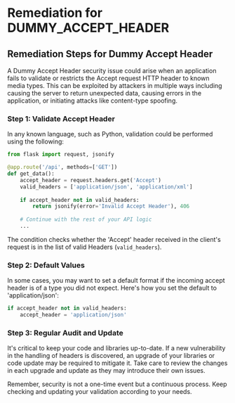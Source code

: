 # Remediation for DUMMY_ACCEPT_HEADER

## Remediation Steps for Dummy Accept Header
A Dummy Accept Header security issue could arise when an application fails to validate or restricts the Accept request HTTP header to known media types. This can be exploited by attackers in multiple ways including causing the server to return unexpected data, causing errors in the application, or initiating attacks like content-type spoofing. 

### Step 1: Validate Accept Header
In any known language, such as Python, validation could be performed using the following:

```python
from flask import request, jsonify

@app.route('/api', methods=['GET'])
def get_data():
    accept_header = request.headers.get('Accept')
    valid_headers = ['application/json', 'application/xml']
    
    if accept_header not in valid_headers:
        return jsonify(error='Invalid Accept Header'), 406
    
    # Continue with the rest of your API logic
    ...
```
The condition checks whether the 'Accept' header received in the client's request is in the list of valid Headers (`valid_headers`).

### Step 2: Default Values
In some cases, you may want to set a default format if the incoming accept header is of a type you did not expect. Here's how you set the default to 'application/json':

```python
if accept_header not in valid_headers:
    accept_header = 'application/json'
```

### Step 3: Regular Audit and Update
It's critical to keep your code and libraries up-to-date. If a new vulnerability in the handling of headers is discovered, an upgrade of your libraries or code update may be required to mitigate it. Take care to review the changes in each upgrade and update as they may introduce their own issues. 

Remember, security is not a one-time event but a continuous process. Keep checking and updating your validation according to your needs.